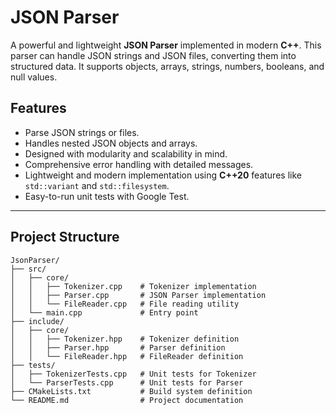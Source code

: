 # JSON Parser

A powerful and lightweight **JSON Parser** implemented in modern **C++**. This parser can handle JSON strings and JSON files, converting them into structured data. It supports objects, arrays, strings, numbers, booleans, and null values.

## **Features**

- Parse JSON strings or files.
- Handles nested JSON objects and arrays.
- Designed with modularity and scalability in mind.
- Comprehensive error handling with detailed messages.
- Lightweight and modern implementation using **C++20** features like `std::variant` and `std::filesystem`.
- Easy-to-run unit tests with Google Test.

---

## **Project Structure**

```plaintext
JsonParser/
├── src/
│   ├── core/
│   │   ├── Tokenizer.cpp    # Tokenizer implementation
│   │   ├── Parser.cpp       # JSON Parser implementation
│   │   └── FileReader.cpp   # File reading utility
│   └── main.cpp             # Entry point
├── include/
│   ├── core/
│   │   ├── Tokenizer.hpp    # Tokenizer definition
│   │   ├── Parser.hpp       # Parser definition
│   │   └── FileReader.hpp   # FileReader definition
├── tests/
│   ├── TokenizerTests.cpp   # Unit tests for Tokenizer
│   └── ParserTests.cpp      # Unit tests for Parser
├── CMakeLists.txt           # Build system definition
└── README.md                # Project documentation
